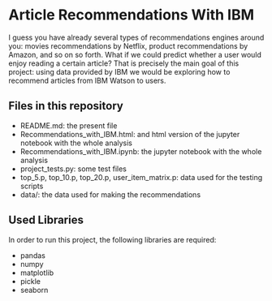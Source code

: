 # Article Recommendations With IBM

I guess you have already several types of recommendations engines around you: movies recommendations by Netflix, product recommendations by Amazon, and so on so forth. What if we could predict whether a user would enjoy reading a certain article? That is precisely the main goal of this project: using data provided by IBM we would be exploring how to recommend articles from IBM Watson to users.

## Files in this repository
- README.md: the present file
- Recommendations_with_IBM.html: and html version of the jupyter notebook with the whole analysis
- Recommendations_with_IBM.ipynb: the jupyter notebook with the whole analysis
- project_tests.py: some test files
- top_5.p, top_10.p, top_20.p, user_item_matrix.p: data used for the testing scripts
- data/: the data used for making the recommendations

## Used Libraries

In order to run this project, the following libraries are required:

- pandas
- numpy
- matplotlib
- pickle
- seaborn